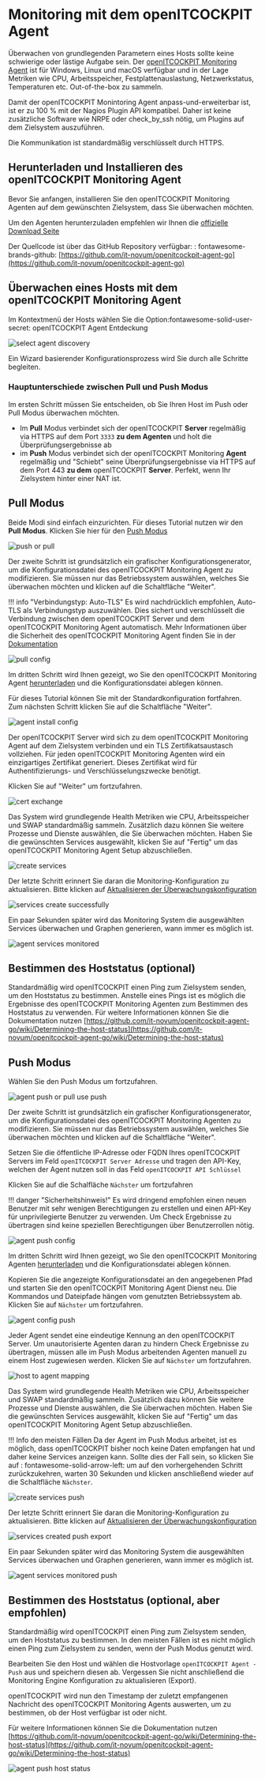 # Monitoring mit dem openITCOCKPIT Agent

Überwachen von grundlegenden Parametern eines Hosts sollte keine schwierige oder lästige Aufgabe sein.
Der [openITCOCKPIT Monitoring Agent](https://openitcockpit.io/download_agent/) ist für Windows, Linux und macOS
verfügbar und in der Lage Metriken wie CPU, Arbeitsspeicher, Festplattenauslastung, Netzwerkstatus, Temperaturen etc.
Out-of-the-box zu sammeln.

Damit der openITCOCKPIT Monintoring Agent anpass-und-erweiterbar ist, ist er zu 100 % mit der Nagios Plugin API
kompatibel. Daher ist keine zusätzliche Software wie NRPE oder check_by_ssh nötig, um Plugins auf dem Zielsystem
auszuführen.

Die Kommunikation ist standardmäßig verschlüsselt durch HTTPS.

## Herunterladen und Installieren des openITCOCKPIT Monitoring Agent

Bevor Sie anfangen, installieren Sie den openITCOCKPIT Monitoring Agenten auf dem gewünschten Zielsystem, dass Sie
überwachen möchten.

Um den Agenten herunterzuladen empfehlen wir Ihnen
die [offizielle Download Seite](https://openitcockpit.io/download_agent/)

Der Quellcode ist über das GitHub Repository verfügbar: :
fontawesome-brands-github:  [https://github.com/it-novum/openitcockpit-agent-go](https://github.com/it-novum/openitcockpit-agent-go)

## Überwachen eines Hosts mit dem openITCOCKPIT Monitoring Agent

Im Kontextmenü der Hosts wählen Sie die Option:fontawesome-solid-user-secret: openITCOCKPIT Agent Entdeckung

![select agent discovery](/images/select-agent-discovery.png)

Ein Wizard basierender Konfigurationsprozess wird Sie durch alle Schritte begleiten.

### Hauptunterschiede zwischen Pull und Push Modus

Im ersten Schritt müssen Sie entscheiden, ob Sie Ihren Host im Push oder Pull Modus überwachen möchten.

- Im **Pull** Modus verbindet sich der openITCOCKPIT **Server** regelmäßig via HTTPS auf dem Port `3333` **zu dem
  Agenten** und holt die Überprüfungsergebnisse ab
- im **Push** Modus verbindet sich der openITCOCKPIT Monitoring **Agent** regelmäßig und "Schiebt" seine
  Überprüfungsergebnisse via HTTPS auf dem Port 443 **zu dem** openITCOCKPIT **Server**. Perfekt, wenn Ihr Zielsystem
  hinter einer NAT ist.

## Pull Modus

Beide Modi sind einfach einzurichten. Für dieses Tutorial nutzen wir den **Pull Modus**. Klicken Sie hier für
den [Push Modus](#push-modus)

![push or pull](/images/agent-push-or-pull.png)

Der zweite Schritt ist grundsätzlich ein grafischer Konfigurationsgenerator, um die Konfigurationsdatei des
openITCOCKPIT Monitoring Agent zu modifizieren. Sie müssen nur das Betriebssystem auswählen, welches Sie überwachen
möchten und klicken auf die Schaltfläche "Weiter".

!!! info "Verbindungstyp: Auto-TLS"
    Es wird nachdrücklich empfohlen, Auto-TLS als Verbindungstyp auszuwählen. Dies sichert und verschlüsselt die Verbindung
    zwischen dem openITCOCKPIT Server und dem openITCOCKPIT Monitoring Agent automatisch. Mehr Informationen über die
    Sicherheit des openITCOCKPIT Monitoring Agent finden Sie in
    der [Dokumentation](https://github.com/it-novum/openitcockpit-agent-go/wiki/Agent-Overview)

![pull config](/images/agent-basic-pull-configuration.png)

Im dritten Schritt wird Ihnen gezeigt, wo Sie den openITCOCKPIT Monitoring
Agent [herunterladen](https://openitcockpit.io/download_agent/) und die Konfigurationsdatei ablegen können.

Für dieses Tutorial können Sie mit der Standardkonfiguration fortfahren. Zum nächsten Schritt klicken Sie auf die
Schaltfläche "Weiter".

![agent install config](/images/agent-install-config.png)

Der openITCOCKPIT Server wird sich zu dem openITCOCKPIT Monitoring Agent auf dem Zielsystem verbinden und ein TLS
Zertifikatsaustasch vollziehen. Für jeden openITCOCKPIT Monitoring Agenten wird ein einzigartiges Zertifikat generiert.
Dieses Zertifikat wird für Authentifizierungs- und Verschlüsselungszwecke benötigt.

Klicken Sie auf "Weiter" um fortzufahren.

![cert exchange](/images/certificate-exchange.png)

Das System wird grundlegende Health Metriken wie CPU, Arbeitsspeicher und SWAP standardmäßig sammeln. Zusätzlich dazu
können Sie weitere Prozesse und Dienste auswählen, die Sie überwachen möchten. Haben Sie die gewünschten Services
ausgewählt, klicken Sie auf "Fertig" um das openITCOCKPIT Monitoring Agent Setup abzuschließen.

![create services](/images/agent-create-services.png)

Der letzte Schritt erinnert Sie daran die Monitoring-Konfiguration zu aktualisieren. Bitte klicken
auf [Aktualisieren der Überwachungskonfiguration](../create-first-host/#aktualisieren-der-uberwachungskonfiguration)

![services create successfully](/images/agent-services-created-successfully.png)

Ein paar Sekunden später wird das Monitoring System die ausgewählten Services überwachen und Graphen generieren, wann
immer es möglich ist.

![agent services monitored](/images/agent-services-monitored.png)

## Bestimmen des Hoststatus (optional)

Standardmäßig wird openITCOCKPIT einen Ping zum Zielsystem senden, um den Hoststatus zu bestimmen. Anstelle eines Pings
ist es möglich die Ergebnisse des openITCOCKPIT Monitoring Agenten zum Bestimmen des Hoststatus zu verwenden. Für
weitere Informationen können Sie die Dokumentation
nutzen [https://github.com/it-novum/openitcockpit-agent-go/wiki/Determining-the-host-status](https://github.com/it-novum/openitcockpit-agent-go/wiki/Determining-the-host-status)

## Push Modus

Wählen Sie den Push Modus um fortzufahren.

![agent push or pull use push](/images/agent-push-or-pull-use-push.png)

Der zweite Schritt ist grundsätzlich ein grafischer Konfigurationsgenerator, um die Konfigurationsdatei des
openITCOCKPIT Monitoring Agenten zu modifizieren. Sie müssen nur das Betriebssystem auswählen, welches Sie überwachen
möchten und klicken auf die Schaltfläche "Weiter".

Setzen Sie die öffentliche IP-Adresse oder FQDN Ihres openITCOCKPIT Servers im Feld `openITCOCKPIT Server Adresse` und
tragen den API-Key, welchen der Agent nutzen soll in das Feld `openITCOCKPIT API Schlüssel`

Klicken Sie auf die Schalfläche `Nächster` um fortzufahren

!!! danger "Sicherheitshinweis!"
    Es wird dringend empfohlen einen neuen Benutzer mit sehr wenigen Berechtigungen zu erstellen und einen API-Key für
    unprivilegierte Benutzer zu verwenden. Um Check Ergebnisse zu übertragen sind keine speziellen Berechtigungen über
    Benutzerrollen nötig.

![agent push config](/images/agent-basic-push-configuration.png)

Im dritten Schritt wird Ihnen gezeigt, wo Sie den openITCOCKPIT Monitoring
Agenten [herunterladen](https://openitcockpit.io/download_agent/) und die Konfigurationsdatei ablegen können.

Kopieren Sie die angezeigte Konfigurationsdatei an den angegebenen Pfad und starten Sie den openITCOCKPIT Monitoring
Agent Dienst neu. Die Kommandos und Dateipfade hängen vom genutzten Betriebssystem ab. Klicken Sie auf `Nächster` um
fortzufahren.

![agent config push](/images/agent-install-config-push.png)

Jeder Agent sendet eine eindeutige Kennung an den openITCOCKPIT Server. Um unautorisierte Agenten daran zu hindern Check
Ergebnisse zu übertragen, müssen alle im Push Modus arbeitenden Agenten manuell zu einem Host zugewiesen werden. Klicken
Sie auf `Nächster` um fortzufahren.

![host to agent mapping](/images/map-host-to-agent.png)

Das System wird grundlegende Health Metriken wie CPU, Arbeitsspeicher und SWAP standardmäßig sammeln. Zusätzlich dazu
können Sie weitere Prozesse und Dienste auswählen, die Sie überwachen möchten. Haben Sie die gewünschten Services
ausgewählt, klicken Sie auf "Fertig" um das openITCOCKPIT Monitoring Agent Setup abzuschließen.

!!! Info 
    den meisten Fällen Da der Agent im Push Modus arbeitet, ist es möglich, dass openITCOCKPIT bisher noch keine
    Daten empfangen hat und daher keine Services anzeigen kann. Sollte dies der Fall sein, so klicken Sie auf :
    fontawesome-solid-arrow-left: um auf den vorhergehenden Schritt zurückzukehren, warten 30 Sekunden und klicken
    anschließend wieder auf die Schaltfläche `Nächster`.

![create services push](/images/agent-create-services-push.png)

Der letzte Schritt erinnert Sie daran die Monitoring-Konfiguration zu aktualisieren. Bitte klicken
auf [Aktualisieren der Überwachungskonfiguration](../create-first-host/#aktualisieren-der-uberwachungskonfiguration)

![services created push export](/images/agent-services-created-successfully-push.png)

Ein paar Sekunden später wird das Monitoring System die ausgewählten Services überwachen und Graphen generieren, wann
immer es möglich ist.

![agent services monitored push](/images/agent-services-monitored-push.png)

## Bestimmen des Hoststatus (optional, aber empfohlen)

Standardmäßig wird openITCOCKPIT einen Ping zum Zielsystem senden, um den Hoststatus zu bestimmen. In den meisten Fällen
ist es nicht möglich einen Ping zum Zielsystem zu senden, wenn der Push Modus genutzt wird.

Bearbeiten Sie den Host und wählen die Hostvorlage `openITCOCKPIT Agent - Push` aus und speichern diesen ab. Vergessen
Sie nicht anschließend die Monitoring Engine Konfiguration zu aktualisieren (Export).

openITCOCKPIT wird nun den Timestamp der zuletzt empfangenen Nachricht des openITCOCKPIT Monitoring Agents auswerten, um
zu bestimmen, ob der Host verfügbar ist oder nicht.

Für weitere Informationen können Sie die Dokumentation
nutzen [https://github.com/it-novum/openitcockpit-agent-go/wiki/Determining-the-host-status](https://github.com/it-novum/openitcockpit-agent-go/wiki/Determining-the-host-status)

![agent push host status](/images/agent-push-host-status.png)

